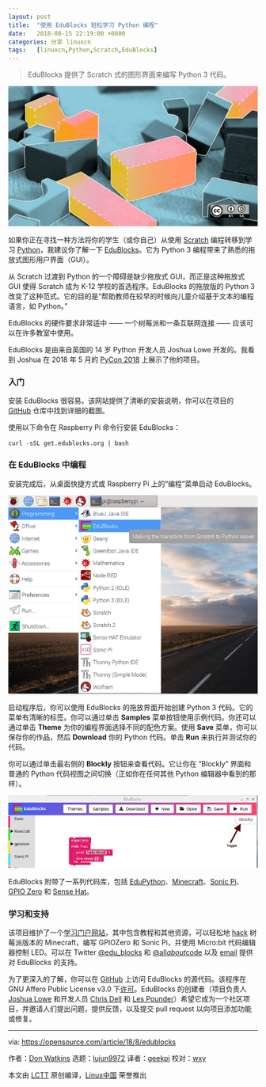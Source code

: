 ```yaml
---
layout: post
title:	"使用 EduBlocks 轻松学习 Python 编程"
date:	2018-08-15 22:19:00 +0800 
categories:	分享 linuxcn 
tags:	[linuxcn,Python,Scratch,EduBlocks]
---
```




> 
> EduBlocks 提供了 Scratch 式的图形界面来编写 Python 3 代码。
> 
> 
> 


![](/Asserts/Images/album/201808/15/222348bxwz02l8w40h5x4r.png)


如果你正在寻找一种方法将你的学生（或你自己）从使用 [Scratch](https://scratch.mit.edu/) 编程转移到学习 [Python](https://www.python.org/)，我建议你了解一下 [EduBlocks](https://edublocks.org/)。它为 Python 3 编程带来了熟悉的拖放式图形用户界面（GUI）。


从 Scratch 过渡到 Python 的一个障碍是缺少拖放式 GUI，而正是这种拖放式 GUI 使得 Scratch 成为 K-12 学校的首选程序。EduBlocks 的拖放版的 Python 3 改变了这种范式。它的目的是“帮助教师在较早的时候向儿童介绍基于文本的编程语言，如 Python。”


EduBlocks 的硬件要求非常适中 —— 一个树莓派和一条互联网连接 —— 应该可以在许多教室中使用。


EduBlocks 是由来自英国的 14 岁 Python 开发人员 Joshua Lowe 开发的。我看到 Joshua 在 2018 年 5 月的 [PyCon 2018](https://us.pycon.org/2018/about/) 上展示了他的项目。


### 入门


安装 EduBlocks 很容易。该网站提供了清晰的安装说明，你可以在项目的 [GitHub](https://github.com/AllAboutCode/EduBlocks) 仓库中找到详细的截图。


使用以下命令在 Raspberry Pi 命令行安装 EduBlocks：



```
curl -sSL get.edublocks.org | bash

```

### 在 EduBlocks 中编程


安装完成后，从桌面快捷方式或 Raspberry Pi 上的“编程”菜单启动 EduBlocks。


![](/Asserts/Images/album/201808/15/222120tmzg08g2cmvejacg.png)


启动程序后，你可以使用 EduBlocks 的拖放界面开始创建 Python 3 代码。它的菜单有清晰的标签。你可以通过单击 **Samples** 菜单按钮使用示例代码。你还可以通过单击 **Theme** 为你的编程界面选择不同的配色方案。使用 **Save** 菜单，你可以保存你的作品，然后 **Download** 你的 Python 代码。单击 **Run** 来执行并测试你的代码。


你可以通过单击最右侧的 **Blockly** 按钮来查看代码。它让你在 ”Blockly” 界面和普通的 Python 代码视图之间切换（正如你在任何其他 Python 编辑器中看到的那样）。


![](/Asserts/Images/album/201808/15/222128y7s1kes2vos70zn1.png)


EduBlocks 附带了一系列代码库，包括 [EduPython](https://edupython.tuxfamily.org/)、[Minecraft](https://minecraft.net/en-us/edition/pi/)、[Sonic Pi](https://sonic-pi.net/)、[GPIO Zero](https://gpiozero.readthedocs.io/en/stable/) 和 [Sense Hat](https://www.raspberrypi.org/products/sense-hat/)。


### 学习和支持


该项目维护了一个[学习门户网站](https://edublocks.org/learn.html)，其中包含教程和其他资源，可以轻松地 [hack](https://edublocks.org/resources/1.pdf) 树莓派版本的 Minecraft，编写 GPIOZero 和 Sonic Pi，并使用 Micro:bit 代码编辑器控制 LED。可以在 Twitter [@edu\_blocks](https://twitter.com/edu_blocks?lang=en) 和 [@all*about*code](https://twitter.com/all_about_code) 以及 [email](mailto:support@edublocks.org) 提供对 EduBlocks 的支持。


为了更深入的了解，你可以在 [GitHub](https://github.com/allaboutcode/edublocks) 上访问 EduBlocks 的源代码。该程序在 GNU Affero Public License v3.0 下[许可](https://github.com/AllAboutCode/EduBlocks/blob/tarball-install/LICENSE)。EduBlocks 的创建者（项目负责人 [Joshua Lowe](https://github.com/JoshuaLowe1002) 和开发人员 [Chris Dell](https://twitter.com/cjdell?lang=en) 和 [Les Pounder](https://twitter.com/biglesp?lang=en)）希望它成为一个社区项目，并邀请人们提出问题，提供反馈，以及提交 pull request 以向项目添加功能或修复。




---


via: <https://opensource.com/article/18/8/edublocks>


作者：[Don Watkins](https://opensource.com/users/don-watkins) 选题：[lujun9972](https://github.com/lujun9972) 译者：[geekpi](https://github.com/geekpi) 校对：[wxy](https://github.com/wxy)


本文由 [LCTT](https://github.com/LCTT/TranslateProject) 原创编译，[Linux中国](https://linux.cn/) 荣誉推出
